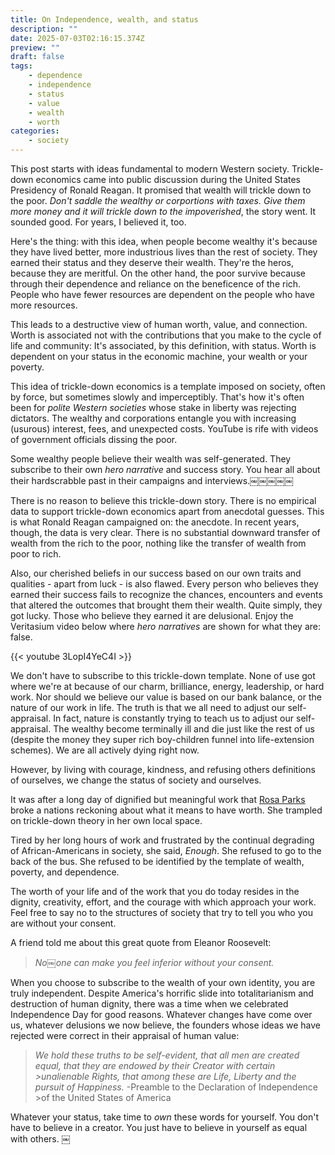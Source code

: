 ```yaml
---
title: On Independence, wealth, and status
description: ""
date: 2025-07-03T02:16:15.374Z
preview: ""
draft: false
tags:
    - dependence
    - independence
    - status
    - value
    - wealth
    - worth
categories:
    - society
---
```

This post starts with ideas fundamental to modern Western society. Trickle-down economics came into public discussion during the United States Presidency of Ronald Reagan. It promised that wealth will trickle down to the poor. *Don't saddle the wealthy or corportions with taxes. Give them more money and it will trickle down to the impoverished*, the story went. It sounded good. For years, I believed it, too. 

Here's the thing: with this idea, when people become wealthy it's because they have lived better, more industrious lives than the rest of society. They earned their status and they deserve their wealth.  They're the heros, because they are meritful. On the other hand, the poor survive because through their dependence and reliance on the beneficence of the rich. People who have fewer resources are dependent on the people who have more resources.

This leads to a destructive view of human worth, value, and connection. Worth is associated not with the contributions that you make to the cycle of life and community: It's associated, by this definition, with status. Worth is dependent on your status in the economic machine, your wealth or your poverty. 

This idea of trickle-down economics is a template imposed on society, often by force, but sometimes slowly and imperceptibly.  That's how it's often been for *polite Western societies* whose stake in liberty was rejecting dictators. The wealthy and corporations entangle you with increasing (usurous) interest, fees, and unexpected costs. YouTube is rife with videos of government officials dissing the poor. 

Some wealthy people believe their wealth was self-generated. They subscribe to their own *hero narrative* and success story. You hear all about their hardscrabble past in their campaigns and interviews.￼￼￼￼￼ 

There is no reason to believe this trickle-down story. There is no empirical data to support trickle-down economics apart from anecdotal guesses. This is what Ronald Reagan campaigned on: the anecdote. In recent years, though, the data is very clear. There is no substantial downward transfer of wealth from the rich to the poor, nothing like the transfer of wealth from poor to rich. 

Also, our cherished beliefs in our success based on our own traits and qualities - apart from luck - is also flawed. Every person who believes they earned their success fails to recognize the chances, encounters and events that altered the outcomes that brought them their wealth. Quite simply, they got lucky. Those who believe they earned it are delusional. Enjoy the Veritasium video below where *hero narratives* are shown for what they are: false.

{{< youtube 3LopI4YeC4I >}}

We don't have to subscribe to this trickle-down template. None of use got where we're at because of our charm, brilliance, energy, leadership, or hard work. Nor should we believe our value is based on our bank balance, or the nature of our work in life. The truth is that we all need to adjust our self-appraisal. In fact, nature is constantly trying to teach us to adjust our self-appraisal. The wealthy become terminally ill and die just like the rest of us (despite the money they super rich boy-children funnel into life-extension schemes). We are all actively dying right now.

However, by living with courage, kindness, and refusing others definitions of ourselves, we change the status of society and ourselves. 

It was after a long day of dignified but meaningful work that [Rosa Parks](https://en.m.wikipedia.org/wiki/Rosa_Parks) broke a nations reckoning about what it means to have worth. She trampled on trickle-down theory in her own local space.

Tired by her long hours of work and frustrated by the continual degrading of African-Americans in society, she said, *Enough*. She refused to go to the back of the bus. She refused to be identified by the template of wealth, poverty, and dependence. 

The worth of your life and of the work that you do today resides in the dignity, creativity, effort, and the courage with which approach your work. Feel free to say no to the structures of society that try to tell you who you are without your consent.

A friend told me about this great quote from Eleanor Roosevelt: 

>*No￼one can make you feel inferior without your consent.*

When you choose to subscribe to the wealth of your own identity, you are truly independent. Despite America's horrific slide into  totalitarianism and destruction of human dignity, there was a time when we celebrated Independence Day for good reasons. Whatever changes have come over us, whatever delusions we now believe, the founders whose ideas we have rejected were correct in their appraisal of human value: 

>*We hold these truths to be self-evident, that all men are created equal, that they are endowed by their Creator with certain >unalienable Rights, that among these are Life, Liberty and the pursuit of Happiness.* -Preamble to the Declaration of Independence >of the United States of America

Whatever your status, take time to *own* these words for yourself. You don't have to believe in a creator. You just have to believe in yourself as equal with others. ￼